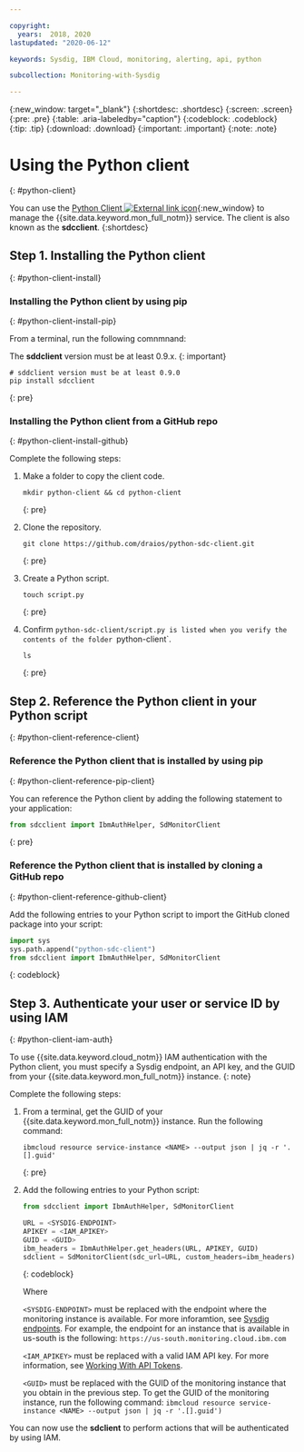 ```yaml
---

copyright:
  years:  2018, 2020
lastupdated: "2020-06-12"

keywords: Sysdig, IBM Cloud, monitoring, alerting, api, python

subcollection: Monitoring-with-Sysdig

---
```


{:new_window: target="_blank"}
{:shortdesc: .shortdesc}
{:screen: .screen}
{:pre: .pre}
{:table: .aria-labeledby="caption"}
{:codeblock: .codeblock}
{:tip: .tip}
{:download: .download}
{:important: .important}
{:note: .note}


# Using the Python client
{: #python-client}

You can use the [Python Client ![External link icon](../../icons/launch-glyph.svg "External link icon")](https://github.com/draios/python-sdc-client){:new_window} to manage the {{site.data.keyword.mon_full_notm}} service. The client is also known as the **sdcclient**.
{:shortdesc}


## Step 1. Installing the Python client
{: #python-client-install}


### Installing the Python client by using pip
{: #python-client-install-pip}

From a terminal, run the following comnmnand:

The **sddclient** version must be at least 0.9.x.
{: important}

```shell
# sddclient version must be at least 0.9.0
pip install sdcclient
```
{: pre}


### Installing the Python client from a GitHub repo
{: #python-client-install-github}

Complete the following steps:

1. Make a folder to copy the client code.

    ```shell
    mkdir python-client && cd python-client
    ```
    {: pre}

2. Clone the repository.

    ```shell
    git clone https://github.com/draios/python-sdc-client.git
    ```
    {: pre}

3. Create a Python script.

    ```shell
    touch script.py
    ```
    {: pre}

4. Confirm `python-sdc-client/script.py is listed when you verify the contents of the folder `python-client`.

    ```shell
    ls
    ```
    {: pre}


## Step 2. Reference the Python client in your Python script
{: #python-client-reference-client}
    
### Reference the Python client that is installed by using pip
{: #python-client-reference-pip-client}

You can reference the Python client by adding the following statement to your application:

```python
from sdcclient import IbmAuthHelper, SdMonitorClient
```
{: pre}


### Reference the Python client that is installed by cloning a GitHub repo
{: #python-client-reference-github-client}

Add the following entries to your Python script to import the GitHub cloned package into your script:

```python
import sys
sys.path.append("python-sdc-client")
from sdcclient import IbmAuthHelper, SdMonitorClient
```
{: codeblock}


## Step 3. Authenticate your user or service ID by using IAM
{: #python-client-iam-auth}

To use {{site.data.keyword.cloud_notm}} IAM authentication with the Python client, you must specify a Sysdig endpoint, an API key, and the GUID from your {{site.data.keyword.mon_full_notm}} instance.
{: note}

Complete the following steps:

1. From a terminal, get the GUID of your {{site.data.keyword.mon_full_notm}} instance. Run the following command:

    ```
    ibmcloud resource service-instance <NAME> --output json | jq -r '.[].guid'
    ```
    {: pre}

2. Add the following entries to your Python script:

    ```python
    from sdcclient import IbmAuthHelper, SdMonitorClient

    URL = <SYSDIG-ENDPOINT>
    APIKEY = <IAM_APIKEY>
    GUID = <GUID>
    ibm_headers = IbmAuthHelper.get_headers(URL, APIKEY, GUID)
    sdclient = SdMonitorClient(sdc_url=URL, custom_headers=ibm_headers)
    ```
    {: codeblock}

    Where

    `<SYSDIG-ENDPOINT>` must be replaced with the endpoint where the monitoring instance is available. For more inforamtion, see [Sysdig endpoints](/docs/Monitoring-with-Sysdig?topic=Monitoring-with-Sysdig-endpoints#endpoints_sysdig). For example, the endpoint for an instance that is available in us-south is the following: `https://us-south.monitoring.cloud.ibm.com`

    `<IAM_APIKEY>` must be replaced with a valid IAM API key. For more information, see [Working With API Tokens](/docs/Monitoring-with-Sysdig?topic=Sysdig-api_token#api_token_get).

    `<GUID>` must be replaced with the GUID of the monitoring instance that you obtain in the previous step. To get the GUID of the monitoring instance, run the following command: `ibmcloud resource service-instance <NAME> --output json | jq -r '.[].guid')`


You can now use the **sdclient** to perform actions that will be authenticated by using IAM.





